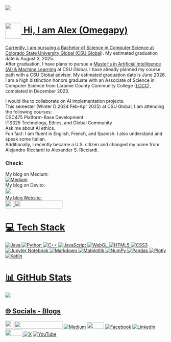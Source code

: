 <img src="https://github.com/Omegapy/Omegapy/assets/121726699/ac8dbe8e-45b8-485c-86eb-772982f97078">

# <span><a href="https://www.alexomegapy.com" target="_blank"><img width="50" height="50" align="center" src="https://github.com/user-attachments/assets/a8e0ea66-5d8f-43b3-8fff-2c3d74d57f53"></span> Hi, I am Alex (Omegapy)
Currently, I am pursuing a Bachelor of Science in Computer Science at Colorado State University Global ([CSU Global](https://csuglobal.edu/?utm_source=google&utm_medium=cpc&utm_campaign=nb_gen_gen_co-online-schools_sdi&utm_network=g&gad_source=1&gclid=EAIaIQobChMIlrvh_ujbhwMVbdrCBB0fOjrWEAAYASAAEgKnUPD_BwE&gclsrc=aw.ds)). My estimated graduation date is August 3, 2025.  
After graduation, I have plans to pursue a [Master's in Artificial Intelligence (AI) & Machine Learning](https://csuglobal.edu/academic-programs/graduate-degrees/masters-science-degree-artificial-intelligence-machine-learning) at CSU Global. I have already planned my course path with a CSU Global advisor. My estimated graduation date is June 2026.   
I am a high distinction honors graduate with an Associate of Science in Computer Science from Laramie County Community College ([LCCC](https://www.lccc.wy.edu/)), completed in December 2023.

I would like to collaborate on AI implementation projects.  
This semester (Winter D 2024 Feb-Apr 2025) at CSU Global, I am attending the following courses:   
CSC475 Platform-Base Development   
ITS325 Technology, Ethics, and Global Community    
Ask me about AI ethics.   
Fun fact: I am fluent in English, French, and Spanish. I also understand and speak some Italian.   
Additionally, I recently became a U.S. citizen and changed my name from Alejandro Ricciardi to Alexander S. Ricciardi.  

### Check:  
My blog on Medium:   
[![Medium](https://img.shields.io/badge/Medium-12100E?style=for-the-badge&logo=medium&logoColor=whit)](https://medium.com/@alex.omegapy)  
My blog on Dev.to:  
 <span><a href="https://dev.to/alex_ricciardi" target="_blank"><img width="53" height="20" src="https://github.com/user-attachments/assets/3dee9933-d8c9-4a38-b32e-b7a3c55e7e97"></span>   
 My blog Website:  
<i><a href="https://www.alexomegapy.com" target="_blank"><img width="25" height="25" align="center" src="https://github.com/user-attachments/assets/a8e0ea66-5d8f-43b3-8fff-2c3d74d57f53"></i>
<i><a href="https://www.alexomegapy.com" target="_blank"><img width="150" height="25" align="center" src="https://github.com/user-attachments/assets/caa139ba-6b78-403f-902b-84450ff4d563"></i>

# 💻 Tech Stack
![Java](https://img.shields.io/badge/java-%23ED8B00.svg?style=for-the-badge&logo=openjdk&logoColor=white) 
![Python](https://img.shields.io/badge/python-3670A0?style=for-the-badge&logo=python&logoColor=ffdd54) 
![C++](https://img.shields.io/badge/c++-%2300599C.svg?style=for-the-badge&logo=c%2B%2B&logoColor=white) 
![JavaScript](https://img.shields.io/badge/javascript-%23323330.svg?style=for-the-badge&logo=javascript&logoColor=%23F7DF1E) 
![WebGL](https://img.shields.io/badge/WebGL-990000?logo=webgl&logoColor=white&style=for-the-badge) 
![HTML5](https://img.shields.io/badge/html5-%23E34F26.svg?style=for-the-badge&logo=html5&logoColor=white)
![CSS3](https://img.shields.io/badge/css3-%231572B6.svg?style=for-the-badge&logo=css3&logoColor=white)
![Jupyter Notebook](https://img.shields.io/badge/jupyter-%23FA0F00.svg?style=for-the-badge&logo=jupyter&logoColor=white)
![Markdown](https://img.shields.io/badge/markdown-%23000000.svg?style=for-the-badge&logo=markdown&logoColor=white)
![Matplotlib](https://img.shields.io/badge/Matplotlib-%23ffffff.svg?style=for-the-badge&logo=Matplotlib&logoColor=black) 
![NumPy](https://img.shields.io/badge/numpy-%23013243.svg?style=for-the-badge&logo=numpy&logoColor=white) 
![Pandas](https://img.shields.io/badge/pandas-%23150458.svg?style=for-the-badge&logo=pandas&logoColor=white) 
![Plotly](https://img.shields.io/badge/Plotly-%233F4F75.svg?style=for-the-badge&logo=plotly&logoColor=white)
![Kotlin](https://img.shields.io/badge/Kotlin-B125EA?style=for-the-badge&logo=kotlin&logoColor=white)
# 📊 GitHub Stats
![](https://github-readme-streak-stats.herokuapp.com/?user=omegapy&theme=dark&hide_border=false)<br/>
## 🌐 Socials - Blogs
<i><a href="https://www.alexomegapy.com" target="_blank"><img width="25" height="25" src="https://github.com/user-attachments/assets/a8e0ea66-5d8f-43b3-8fff-2c3d74d57f53"></i>
<i><a href="https://www.alexomegapy.com" target="_blank"><img width="150" height="23" src="https://github.com/user-attachments/assets/caa139ba-6b78-403f-902b-84450ff4d563"></i>
[![Medium](https://img.shields.io/badge/Medium-12100E?style=for-the-badge&logo=medium&logoColor=whit)](https://medium.com/@alex.omegapy)
<i><a href="https://dev.to/alex_ricciardi" target="_blank"><img width="53" height="20" src="https://github.com/user-attachments/assets/3dee9933-d8c9-4a38-b32e-b7a3c55e7e97"></i>
[![Facebook](https://img.shields.io/badge/Facebook-%231877F2.svg?logo=Facebook&logoColor=white)](https://www.facebook.com/profile.php?id=100089638857137)
[![LinkedIn](https://img.shields.io/badge/LinkedIn-%230077B5.svg?logo=linkedin&logoColor=white)](https://linkedin.com/in/alex-ricciardi)
<i><a href="https://www.threads.net/@alexomegapy?hl=en" target="_blank"><img width="53" height="20" src="https://github.com/user-attachments/assets/58c9e833-4501-42e4-b4fe-39ffafba99b2"></i>
[![X](https://img.shields.io/badge/X-black.svg?logo=X&logoColor=white)](https://x.com/AlexOmegapy)
[![YouTube](https://img.shields.io/badge/YouTube-%23FF0000.svg?logo=YouTube&logoColor=white)](https://www.youtube.com/channel/UC4rMaQ7sqywMZkfS1xGh2AA)  











